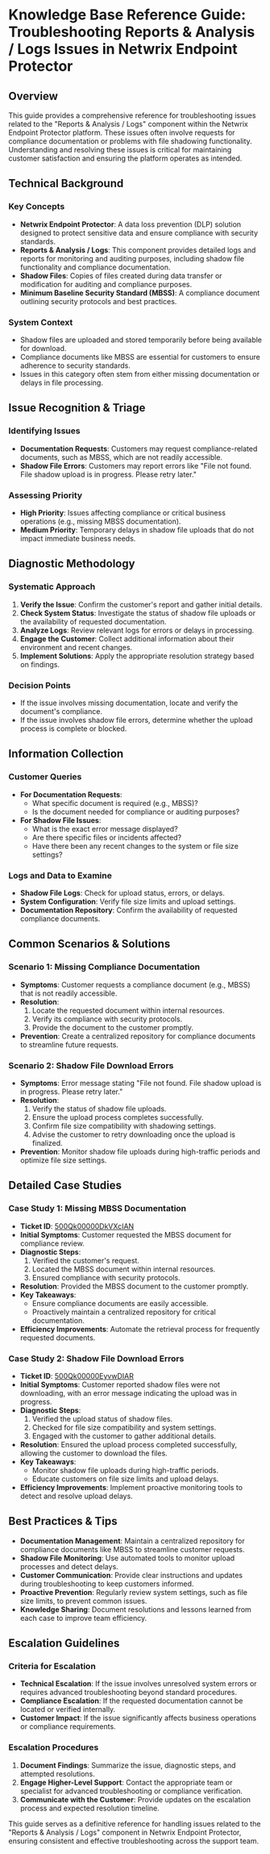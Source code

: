 # Knowledge Base Reference Guide: Troubleshooting Reports & Analysis / Logs Issues in Netwrix Endpoint Protector

## Overview
This guide provides a comprehensive reference for troubleshooting issues related to the "Reports & Analysis / Logs" component within the Netwrix Endpoint Protector platform. These issues often involve requests for compliance documentation or problems with file shadowing functionality. Understanding and resolving these issues is critical for maintaining customer satisfaction and ensuring the platform operates as intended.

## Technical Background
### Key Concepts
- **Netwrix Endpoint Protector**: A data loss prevention (DLP) solution designed to protect sensitive data and ensure compliance with security standards.
- **Reports & Analysis / Logs**: This component provides detailed logs and reports for monitoring and auditing purposes, including shadow file functionality and compliance documentation.
- **Shadow Files**: Copies of files created during data transfer or modification for auditing and compliance purposes.
- **Minimum Baseline Security Standard (MBSS)**: A compliance document outlining security protocols and best practices.

### System Context
- Shadow files are uploaded and stored temporarily before being available for download.
- Compliance documents like MBSS are essential for customers to ensure adherence to security standards.
- Issues in this category often stem from either missing documentation or delays in file processing.

## Issue Recognition & Triage
### Identifying Issues
- **Documentation Requests**: Customers may request compliance-related documents, such as MBSS, which are not readily accessible.
- **Shadow File Errors**: Customers may report errors like "File not found. File shadow upload is in progress. Please retry later."

### Assessing Priority
- **High Priority**: Issues affecting compliance or critical business operations (e.g., missing MBSS documentation).
- **Medium Priority**: Temporary delays in shadow file uploads that do not impact immediate business needs.

## Diagnostic Methodology
### Systematic Approach
1. **Verify the Issue**: Confirm the customer's report and gather initial details.
2. **Check System Status**: Investigate the status of shadow file uploads or the availability of requested documentation.
3. **Analyze Logs**: Review relevant logs for errors or delays in processing.
4. **Engage the Customer**: Collect additional information about their environment and recent changes.
5. **Implement Solutions**: Apply the appropriate resolution strategy based on findings.

### Decision Points
- If the issue involves missing documentation, locate and verify the document's compliance.
- If the issue involves shadow file errors, determine whether the upload process is complete or blocked.

## Information Collection
### Customer Queries
- **For Documentation Requests**:
  - What specific document is required (e.g., MBSS)?
  - Is the document needed for compliance or auditing purposes?
- **For Shadow File Issues**:
  - What is the exact error message displayed?
  - Are there specific files or incidents affected?
  - Have there been any recent changes to the system or file size settings?

### Logs and Data to Examine
- **Shadow File Logs**: Check for upload status, errors, or delays.
- **System Configuration**: Verify file size limits and upload settings.
- **Documentation Repository**: Confirm the availability of requested compliance documents.

## Common Scenarios & Solutions
### Scenario 1: Missing Compliance Documentation
- **Symptoms**: Customer requests a compliance document (e.g., MBSS) that is not readily accessible.
- **Resolution**:
  1. Locate the requested document within internal resources.
  2. Verify its compliance with security protocols.
  3. Provide the document to the customer promptly.
- **Prevention**: Create a centralized repository for compliance documents to streamline future requests.

### Scenario 2: Shadow File Download Errors
- **Symptoms**: Error message stating "File not found. File shadow upload is in progress. Please retry later."
- **Resolution**:
  1. Verify the status of shadow file uploads.
  2. Ensure the upload process completes successfully.
  3. Confirm file size compatibility with shadowing settings.
  4. Advise the customer to retry downloading once the upload is finalized.
- **Prevention**: Monitor shadow file uploads during high-traffic periods and optimize file size settings.

## Detailed Case Studies
### Case Study 1: Missing MBSS Documentation
- **Ticket ID**: [500Qk00000DkVXcIAN](https://nwxcorp.lightning.force.com/lightning/r/Case/500Qk00000DkVXcIAN/view)
- **Initial Symptoms**: Customer requested the MBSS document for compliance review.
- **Diagnostic Steps**:
  1. Verified the customer's request.
  2. Located the MBSS document within internal resources.
  3. Ensured compliance with security protocols.
- **Resolution**: Provided the MBSS document to the customer promptly.
- **Key Takeaways**:
  - Ensure compliance documents are easily accessible.
  - Proactively maintain a centralized repository for critical documentation.
- **Efficiency Improvements**: Automate the retrieval process for frequently requested documents.

### Case Study 2: Shadow File Download Errors
- **Ticket ID**: [500Qk00000EyvwDIAR](https://nwxcorp.lightning.force.com/lightning/r/Case/500Qk00000EyvwDIAR/view)
- **Initial Symptoms**: Customer reported shadow files were not downloading, with an error message indicating the upload was in progress.
- **Diagnostic Steps**:
  1. Verified the upload status of shadow files.
  2. Checked for file size compatibility and system settings.
  3. Engaged with the customer to gather additional details.
- **Resolution**: Ensured the upload process completed successfully, allowing the customer to download the files.
- **Key Takeaways**:
  - Monitor shadow file uploads during high-traffic periods.
  - Educate customers on file size limits and upload delays.
- **Efficiency Improvements**: Implement proactive monitoring tools to detect and resolve upload delays.

## Best Practices & Tips
- **Documentation Management**: Maintain a centralized repository for compliance documents like MBSS to streamline customer requests.
- **Shadow File Monitoring**: Use automated tools to monitor upload processes and detect delays.
- **Customer Communication**: Provide clear instructions and updates during troubleshooting to keep customers informed.
- **Proactive Prevention**: Regularly review system settings, such as file size limits, to prevent common issues.
- **Knowledge Sharing**: Document resolutions and lessons learned from each case to improve team efficiency.

## Escalation Guidelines
### Criteria for Escalation
- **Technical Escalation**: If the issue involves unresolved system errors or requires advanced troubleshooting beyond standard procedures.
- **Compliance Escalation**: If the requested documentation cannot be located or verified internally.
- **Customer Impact**: If the issue significantly affects business operations or compliance requirements.

### Escalation Procedures
1. **Document Findings**: Summarize the issue, diagnostic steps, and attempted resolutions.
2. **Engage Higher-Level Support**: Contact the appropriate team or specialist for advanced troubleshooting or compliance verification.
3. **Communicate with the Customer**: Provide updates on the escalation process and expected resolution timeline.

This guide serves as a definitive reference for handling issues related to the "Reports & Analysis / Logs" component in Netwrix Endpoint Protector, ensuring consistent and effective troubleshooting across the support team.